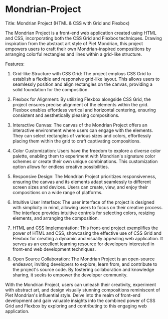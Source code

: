 # Mondrian-Project
Title: Mondrian Project (HTML & CSS with Grid and Flexbox)

The Mondrian Project is a front-end web application created using HTML and CSS, incorporating both the CSS Grid and Flexbox techniques. Drawing inspiration from the abstract art style of Piet Mondrian, this project empowers users to craft their own Mondrian-inspired compositions by arranging colorful rectangles and lines within a grid-like structure.

Features:
1. Grid-like Structure with CSS Grid: The project employs CSS Grid to establish a flexible and responsive grid-like layout. This allows users to seamlessly position and align rectangles on the canvas, providing a solid foundation for the composition.

2. Flexbox for Alignment: By utilizing Flexbox alongside CSS Grid, the project ensures precise alignment of the elements within the grid. Flexbox enables effortless vertical and horizontal centering, ensuring consistent and aesthetically pleasing compositions.

3. Interactive Canvas: The canvas of the Mondrian Project offers an interactive environment where users can engage with the elements. They can select rectangles of various sizes and colors, effortlessly placing them within the grid to craft captivating compositions.

4. Color Customization: Users have the freedom to explore a diverse color palette, enabling them to experiment with Mondrian's signature color schemes or create their own unique combinations. This customization option allows for endless creative possibilities.

5. Responsive Design: The Mondrian Project prioritizes responsiveness, ensuring the canvas and its elements adapt seamlessly to different screen sizes and devices. Users can create, view, and enjoy their compositions on a wide range of platforms.

6. Intuitive User Interface: The user interface of the project is designed with simplicity in mind, allowing users to focus on their creative process. The interface provides intuitive controls for selecting colors, resizing elements, and arranging the composition.

7. HTML and CSS Implementation: This front-end project exemplifies the power of HTML and CSS, showcasing the effective use of CSS Grid and Flexbox for creating a dynamic and visually appealing web application. It serves as an excellent learning resource for developers interested in front-end web development techniques.

8. Open Source Collaboration: The Mondrian Project is an open-source endeavor, inviting developers to explore, learn from, and contribute to the project's source code. By fostering collaboration and knowledge sharing, it seeks to empower the developer community.

With the Mondrian Project, users can unleash their creativity, experiment with abstract art, and design visually stunning compositions reminiscent of Piet Mondrian's influential style. Delve into the realm of front-end development and gain valuable insights into the combined power of CSS Grid and Flexbox by exploring and contributing to this engaging web application.
